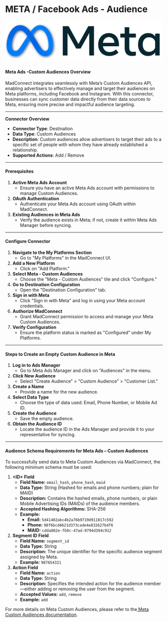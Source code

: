 # META / Facebook Ads - Audience

![](<.gitbook/assets/image (16).png>)

#### Meta Ads -Custom  Audiences Overview

MadConnect integrates seamlessly with Meta’s Custom Audiences API, enabling advertisers to effectively manage and target their audiences on Meta platforms, including Facebook and Instagram. With this connector, businesses can sync customer data directly from their data sources to Meta, ensuring more precise and impactful audience targeting.

***

**Connector Overview**

* **Connector Type**: Destination
* **Data Type**: Custom Audiences
* **Description**: Custom audiences allow advertisers to target their ads to a specific set of people with whom they have already established a relationship.
* **Supported Actions**: Add / Remove

***

#### Prerequisites

1. **Active Meta Ads Account**
   * Ensure you have an active Meta Ads account with permissions to manage Custom Audiences.
2. **OAuth Authentication**
   * Authenticate your Meta Ads account using OAuth within MadConnect.
3. **Existing Audiences in Meta Ads**
   * Verify the audience exists in Meta; if not, create it within Meta Ads Manager before syncing.

***

#### Configure Connector

1. **Navigate to the My Platforms Section**
   * Go to "My Platforms" in the MadConnect UI.
2. **Add a New Platform**
   * Click on "Add Platform."
3. **Select Meta - Custom Audiences**
   * Choose the "Meta - Custom Audiences" tile and click "Configure."
4. **Go to Destination Configuration**
   * Open the "Destination Configuration" tab.
5. **Sign in with Meta**
   * Click "Sign in with Meta" and log in using your Meta account credentials.
6. **Authorize MadConnect**
   * Grant MadConnect permission to access and manage your Meta Custom Audiences.
7. **Verify Configuration**
   * Ensure the platform status is marked as "Configured" under My Platforms.

***

#### Steps to Create an Empty Custom Audience in Meta

1. **Log in to Ads Manager**
   * Go to Meta Ads Manager and click on "Audiences" in the menu.
2. **Click New Audience**
   * Select "Create Audience" > "Custom Audience" > "Customer List."
3. **Create a Name**
   * Provide a name for the new audience.
4. **Select Data Type**
   * Choose the type of data used: Email, Phone Number, or Mobile Ad ID.
5. **Create the Audience**
   * Save the empty audience.
6. **Obtain the Audience ID**
   * Locate the audience ID in the Ads Manager and provide it to your representative for syncing.

***

#### **Audience Schema Requirements for Meta Ads – Custom Audiences**

To successfully send data to Meta Custom Audiences via MadConnect, the following minimum schema must be used:

1. **\<ID> Field**
   * **Field Name:** `email_hash`, `phone_hash`, `maid`
   * **Data Type:** String (Hashed for emails and phone numbers; plain for MAID)
   * **Description:** Contains the hashed emails, phone numbers, or plain Mobile Advertising IDs (MAIDs) of the audience members.
   * **Accepted Hashing Algorithms:** SHA-256
   * **Example:**
     * **Email:** `5d41402abc4b2a76b9719d911017c592`
     * **Phone:** `98f6bcd4621d373cade4e832627b4f6`
     * **MAID:** `cdda802e-fb9c-47ad-0794d394c912`
2. **Segment ID Field**
   * **Field Name:** `segment_id`
   * **Data Type:** String
   * **Description:** The unique identifier for the specific audience segment assigned by Meta.
   * **Example:** `987654321`
3. **Action Field**
   * **Field Name:** `action`
   * **Data Type:** String
   * **Description:** Specifies the intended action for the audience member—either adding or removing the user from the segment.
   * **Accepted Values:** `add`, `remove`
   * **Example:** `add`

For more details on Meta Custom Audiences, please refer to the[ Meta Custom Audiences documentation](https://www.facebook.com/business/help/744354708981227).
